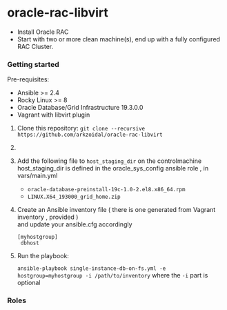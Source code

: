 # oracle-rac-libvirt

- Install Oracle RAC
- Start with two or more clean machine(s), end up with a fully configured RAC Cluster.

### Getting started

Pre-requisites:

- Ansible >= 2.4
- Rocky Linux >= 8
- Oracle Database/Grid Infrastructure 19.3.0.0
- Vagrant with libvirt plugin

1. Clone this repository:
   `git clone --recursive https://github.com/arkzoidal/oracle-rac-libvirt`

2. 

2. Add the following file to `host_staging_dir` on the controlmachine
   host_staging_dir is defined in the oracle_sys_config ansible role , in vars/main.yml

   - `oracle-database-preinstall-19c-1.0-2.el8.x86_64.rpm`
   - `LINUX.X64_193000_grid_home.zip`

3. Create an Ansible inventory file ( there is one generated from Vagrant inventory , provided )  
   and update your ansible.cfg accordingly 
   ```
   [myhostgroup]
    dbhost
   ```

4. Run the playbook:

   `ansible-playbook single-instance-db-on-fs.yml -e hostgroup=myhostgroup -i /path/to/inventory`
   where the `-i` part is optional


### Roles

